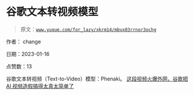 # 谷歌文本转视频模型

> 原文：[`www.yuque.com/for_lazy/xkrm14/mbvx03rrnor3ochg`](https://www.yuque.com/for_lazy/xkrm14/mbvx03rrnor3ochg)



作者： change 

日期：2023-01-16 

点赞数：13 

谷歌文本转视频（Text-to-Video）模型：Phenaki。 [这段视频火爆外网，谷歌把 AI 视频造假搞得太真太简单了](https://mp.weixin.qq.com/s/IYVexD1MGkgFS0C5z98xlg) 

